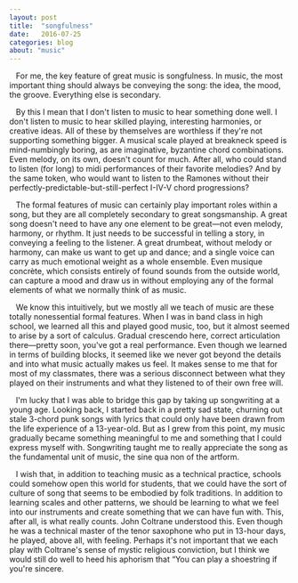 ```yaml
---
layout: post
title:  "songfulness"
date:   2016-07-25
categories: blog
about: "music"
---
```



&nbsp;&nbsp; For me, the key feature of great music is songfulness. In music, the most important thing should always be conveying the song: the idea, the mood, the groove. Everything else is secondary.

&nbsp;&nbsp; By this I mean that I don't listen to music to hear something done well. I don't listen to music to hear skilled playing, interesting harmonies, or creative ideas. All of these by themselves are worthless if they're not supporting something bigger. A musical scale played at breakneck speed is mind-numbingly boring, as are imaginative, byzantine chord combinations. Even melody, on its own, doesn't count for much. After all, who could stand to listen (for long) to midi performances of their favorite melodies? And by the same token, who would want to listen to the Ramones without their perfectly-predictable-but-still-perfect I-IV-V chord progressions?

&nbsp;&nbsp; The formal features of music can certainly play important roles within a song, but they are all completely secondary to great songsmanship. A great song doesn't need to have any one element to be great—not even melody, harmony, or rhythm. It just needs to be successful in telling a story, in conveying a feeling to the listener. A great drumbeat, without melody or harmony, can make us want to get up and dance; and a single voice can carry as much emotional weight as a whole ensemble. Even musique concrète, which consists entirely of found sounds from the outside world, can capture a mood and draw us in without employing any of the formal elements of what we normally think of as music.

&nbsp;&nbsp; We know this intuitively, but we mostly all we teach of music are these totally nonessential formal features. When I was in band class in high school, we learned all this and played good music, too, but it almost seemed to arise by a sort of calculus. Gradual crescendo here, correct articulation there—pretty soon, you've got a real performance. Even though we learned in terms of building blocks, it seemed like we never got beyond the details and into what music actually makes us feel. It makes sense to me that for most of my classmates, there was a serious disconnect between what they played on their instruments and what they listened to of their own free will.

&nbsp;&nbsp; I'm lucky that I was able to bridge this gap by taking up songwriting at a young age. Looking back, I started back in a pretty sad state, churning out stale 3-chord punk songs with lyrics that could only have been drawn from the life experience of a 13-year-old. But as I grew from this point, my music gradually became something meaningful to me and something that I could express myself with. Songwriting taught me to really appreciate the song as the fundamental unit of music, the sine qua non of the artform.

&nbsp;&nbsp; I wish that, in addition to teaching music as a technical practice, schools could somehow open this world for students, that we could have the sort of culture of song that seems to be embodied by folk traditions. In addition to learning scales and other patterns, we should be learning to what we feel into our instruments and create something that we can have fun with. This, after all, is what really counts. John Coltrane understood this. Even though he was a technical master of the tenor saxophone who put in 13-hour days, he played, above all, with feeling. Perhaps it's not important that we each play with Coltrane's sense of mystic religious conviction, but I think we would still do well to heed his aphorism that “You can play a shoestring if you're sincere.
